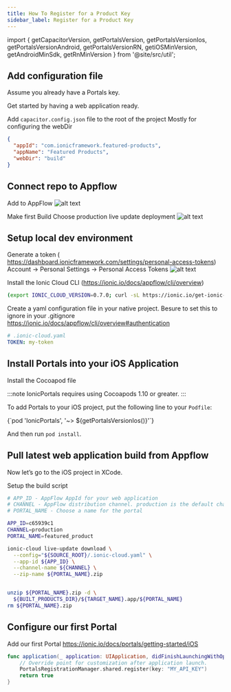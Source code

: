 ```yaml
---
title: How To Register for a Product Key
sidebar_label: Register for a Product Key
---
```


import { getCapacitorVersion, getPortalsVersion, getPortalsVersionIos, getPortalsVersionAndroid, getPortalsVersionRN, getiOSMinVersion, getAndroidMinSdk, getRnMinVersion } from '@site/src/util';

## Add configuration file

Assume you already have a Portals key.

Get started by having a web application ready.

Add `capacitor.config.json` file to the root of the project
Mostly for configuring the webDir

```json
{
  "appId": "com.ionicframework.featured-products",
  "appName": "Featured Products",
  "webDir": "build"
}
```

## Connect repo to Appflow

Add to AppFlow
![alt text](/img/appflow-step-one.png "Title")

Make first Build
Choose production live update deployment
![alt text](/img/appflow-step-two.png "Title")

## Setup local dev environment

Generate a token ( https://dashboard.ionicframework.com/settings/personal-access-tokens)
Account -> Personal Settings -> Personal Access Tokens
![alt text](/img/appflow-generate-token.png "Title")

Install the Ionic Cloud CLI (https://ionic.io/docs/appflow/cli/overview)

```bash
(export IONIC_CLOUD_VERSION=0.7.0; curl -sL https://ionic.io/get-ionic-cloud-cli | bash)
```

Create a yaml configuration file in your native project. Besure to set this to ignore in your .gitignore
https://ionic.io/docs/appflow/cli/overview#authentication

```yaml
# .ionic-cloud.yaml
TOKEN: my-token
```

## Install Portals into your iOS Application

Install the Cocoapod file

:::note
IonicPortals requires using Cocoapods 1.10 or greater.
:::

To add Portals to your iOS project, put the following line to your `Podfile`:

<CodeBlock className="language-ruby" title="Podfile">
{`pod 'IonicPortals', '~> ${getPortalsVersionIos()}'`}
</CodeBlock>

And then run `pod install`.

## Pull latest web application build from Appflow

Now let’s go to the iOS project in XCode.

Setup the build script

```bash
# APP_ID - AppFlow AppId for your web application
# CHANNEL - AppFlow distribution channel. production is the default channel
# PORTAL_NAME - Choose a name for the portal

APP_ID=c65939c1
CHANNEL=production
PORTAL_NAME=featured_product

ionic-cloud live-update download \
  --config="${SOURCE_ROOT}/.ionic-cloud.yaml" \
  --app-id ${APP_ID} \
  --channel-name ${CHANNEL} \
  --zip-name ${PORTAL_NAME}.zip


unzip ${PORTAL_NAME}.zip -d \
  ${BUILT_PRODUCTS_DIR}/${TARGET_NAME}.app/${PORTAL_NAME}
rm ${PORTAL_NAME}.zip
```

## Configure our first Portal

Add our first Portal
https://ionic.io/docs/portals/getting-started/iOS

```swift title=AppDelegate.swift
func application(_ application: UIApplication, didFinishLaunchingWithOptions launchOptions: [UIApplication.LaunchOptionsKey: Any]?) -> Bool {
    // Override point for customization after application launch.
    PortalsRegistrationManager.shared.register(key: "MY_API_KEY")
    return true
}
```
